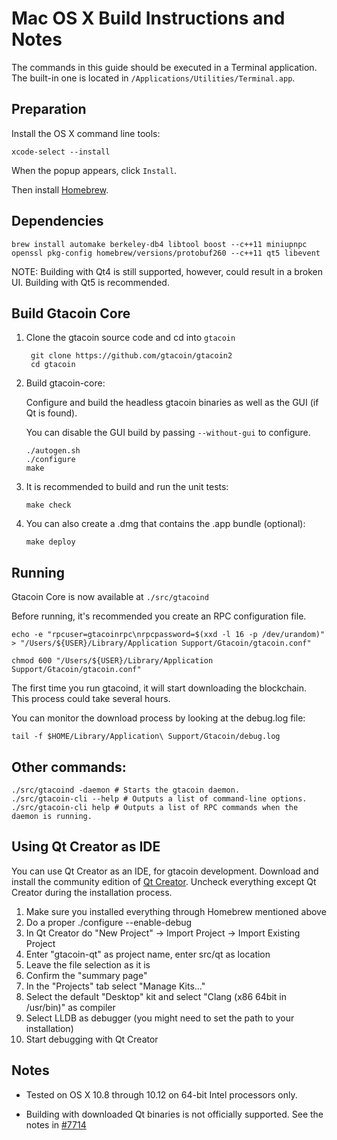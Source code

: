Mac OS X Build Instructions and Notes
====================================
The commands in this guide should be executed in a Terminal application.
The built-in one is located in `/Applications/Utilities/Terminal.app`.

Preparation
-----------
Install the OS X command line tools:

`xcode-select --install`

When the popup appears, click `Install`.

Then install [Homebrew](http://brew.sh).

Dependencies
----------------------

    brew install automake berkeley-db4 libtool boost --c++11 miniupnpc openssl pkg-config homebrew/versions/protobuf260 --c++11 qt5 libevent

NOTE: Building with Qt4 is still supported, however, could result in a broken UI. Building with Qt5 is recommended.

Build Gtacoin Core
------------------------

1. Clone the gtacoin source code and cd into `gtacoin`

        git clone https://github.com/gtacoin/gtacoin2
        cd gtacoin

2.  Build gtacoin-core:

    Configure and build the headless gtacoin binaries as well as the GUI (if Qt is found).

    You can disable the GUI build by passing `--without-gui` to configure.

        ./autogen.sh
        ./configure
        make

3.  It is recommended to build and run the unit tests:

        make check

4.  You can also create a .dmg that contains the .app bundle (optional):

        make deploy

Running
-------

Gtacoin Core is now available at `./src/gtacoind`

Before running, it's recommended you create an RPC configuration file.

    echo -e "rpcuser=gtacoinrpc\nrpcpassword=$(xxd -l 16 -p /dev/urandom)" > "/Users/${USER}/Library/Application Support/Gtacoin/gtacoin.conf"

    chmod 600 "/Users/${USER}/Library/Application Support/Gtacoin/gtacoin.conf"

The first time you run gtacoind, it will start downloading the blockchain. This process could take several hours.

You can monitor the download process by looking at the debug.log file:

    tail -f $HOME/Library/Application\ Support/Gtacoin/debug.log

Other commands:
-------

    ./src/gtacoind -daemon # Starts the gtacoin daemon.
    ./src/gtacoin-cli --help # Outputs a list of command-line options.
    ./src/gtacoin-cli help # Outputs a list of RPC commands when the daemon is running.

Using Qt Creator as IDE
------------------------
You can use Qt Creator as an IDE, for gtacoin development.
Download and install the community edition of [Qt Creator](https://www.qt.io/download/).
Uncheck everything except Qt Creator during the installation process.

1. Make sure you installed everything through Homebrew mentioned above
2. Do a proper ./configure --enable-debug
3. In Qt Creator do "New Project" -> Import Project -> Import Existing Project
4. Enter "gtacoin-qt" as project name, enter src/qt as location
5. Leave the file selection as it is
6. Confirm the "summary page"
7. In the "Projects" tab select "Manage Kits..."
8. Select the default "Desktop" kit and select "Clang (x86 64bit in /usr/bin)" as compiler
9. Select LLDB as debugger (you might need to set the path to your installation)
10. Start debugging with Qt Creator

Notes
-----

* Tested on OS X 10.8 through 10.12 on 64-bit Intel processors only.

* Building with downloaded Qt binaries is not officially supported. See the notes in [#7714](https://github.com/gtacoin/gtacoin2/issues/7714)
